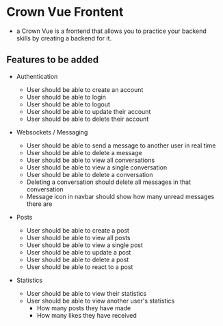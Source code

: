 # Crown Vue Frontent

- a Crown Vue is a frontend that allows you to practice your backend skills by creating a backend for it.

## Features to be added

- Authentication

  - User should be able to create an account
  - User should be able to login
  - User should be able to logout
  - User should be able to update their account
  - User should be able to delete their account

- Websockets / Messaging

  - User should be able to send a message to another user in real time
  - User should be able to delete a message
  - User should be able to view all conversations
  - User should be able to view a single conversation
  - User should be able to delete a conversation
  - Deleting a conversation should delete all messages in that conversation
  - Message icon in navbar should show how many unread messages there are

- Posts

  - User should be able to create a post
  - User should be able to view all posts
  - User should be able to view a single post
  - User should be able to update a post
  - User should be able to delete a post
  - User should be able to react to a post

- Statistics
  - User should be able to view their statistics
  - User should be able to view another user's statistics
    - How many posts they have made
    - How many likes they have received
